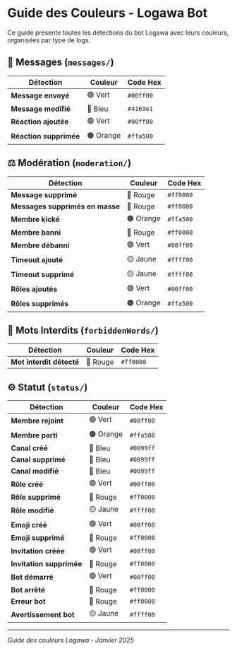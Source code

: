 # Guide des Couleurs - Logawa Bot

Ce guide présente toutes les détections du bot Logawa avec leurs couleurs, organisées par type de logs.

## 📝 Messages (`messages/`)

| Détection | Couleur | Code Hex |
|-----------|---------|----------|
| **Message envoyé** | 🟢 Vert | `#00ff00` |
| **Message modifié** | 🔵 Bleu | `#4169e1` |
| **Réaction ajoutée** | 🟢 Vert | `#00ff00` |
| **Réaction supprimée** | 🟠 Orange | `#ffa500` |

## ⚖️ Modération (`moderation/`)

| Détection | Couleur | Code Hex |
|-----------|---------|----------|
| **Message supprimé** | 🔴 Rouge | `#ff0000` |
| **Messages supprimés en masse** | 🔴 Rouge | `#ff0000` |
| **Membre kické** | 🟠 Orange | `#ffa500` |
| **Membre banni** | 🔴 Rouge | `#ff0000` |
| **Membre débanni** | 🟢 Vert | `#00ff00` |
| **Timeout ajouté** | 🟡 Jaune | `#ffff00` |
| **Timeout supprimé** | 🟡 Jaune | `#ffff00` |
| **Rôles ajoutés** | 🟢 Vert | `#00ff00` |
| **Rôles supprimés** | 🟠 Orange | `#ffa500` |

## 🚫 Mots Interdits (`forbiddenWords/`)

| Détection | Couleur | Code Hex |
|-----------|---------|----------|
| **Mot interdit détecté** | 🔴 Rouge | `#ff0000` |

## ⚙️ Statut (`status/`)

| Détection | Couleur | Code Hex |
|-----------|---------|----------|
| **Membre rejoint** | 🟢 Vert | `#00ff00` |
| **Membre parti** | 🟠 Orange | `#ffa500` |
| **Canal créé** | 🔵 Bleu | `#0099ff` |
| **Canal supprimé** | 🔵 Bleu | `#0099ff` |
| **Canal modifié** | 🔵 Bleu | `#0099ff` |
| **Rôle créé** | 🟢 Vert | `#00ff00` |
| **Rôle supprimé** | 🔴 Rouge | `#ff0000` |
| **Rôle modifié** | 🟡 Jaune | `#ffff00` |
| **Emoji créé** | 🟢 Vert | `#00ff00` |
| **Emoji supprimé** | 🔴 Rouge | `#ff0000` |
| **Invitation créée** | 🟢 Vert | `#00ff00` |
| **Invitation supprimée** | 🔴 Rouge | `#ff0000` |
| **Bot démarré** | 🟢 Vert | `#00ff00` |
| **Bot arrêté** | 🔴 Rouge | `#ff0000` |
| **Erreur bot** | 🔴 Rouge | `#ff0000` |
| **Avertissement bot** | 🟡 Jaune | `#ffff00` |

---

*Guide des couleurs Logawa - Janvier 2025* 